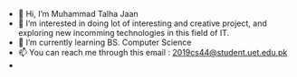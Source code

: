 - 👋 Hi, I’m Muhammad Talha Jaan
- 👀 I’m interested in doing lot of interesting and creative project, and exploring new incomming technologies in this field of IT.
- 🌱 I’m currently learning BS. Computer Science 
- 📫 You can reach me through this email : 2019cs44@student.uet.edu.pk
- 
<!---
talhaj012/talhaj012 is a ✨ special ✨ repository because its `README.md` (this file) appears on your GitHub profile.
You can click the Preview link to take a look at your changes.
--->
